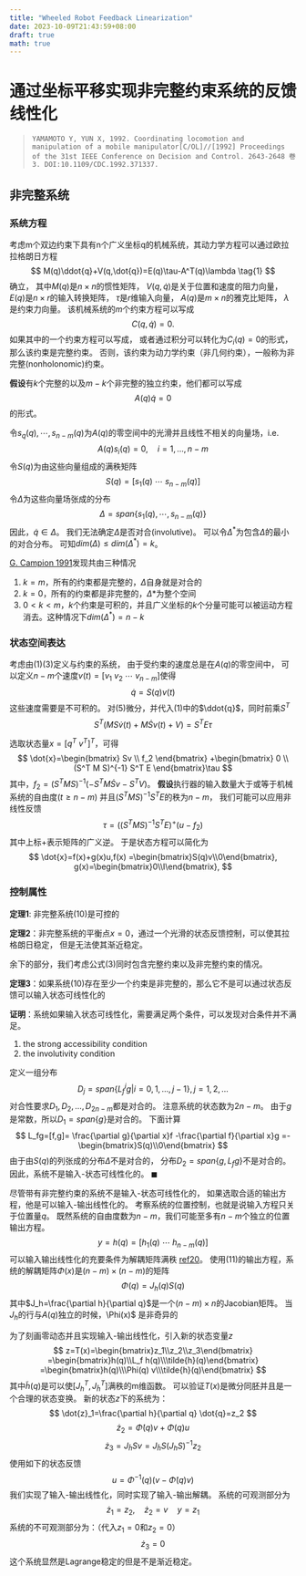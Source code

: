 ```yaml
---
title: "Wheeled Robot Feedback Linearization"
date: 2023-10-09T21:43:59+08:00
draft: true
math: true
---
```


# 通过坐标平移实现非完整约束系统的反馈线性化

> `YAMAMOTO Y, YUN X, 1992. Coordinating locomotion and manipulation of a mobile manipulator[C/OL]//[1992] Proceedings of the 31st IEEE Conference on Decision and Control. 2643-2648 卷3. DOI:10.1109/CDC.1992.371337.`

## 非完整系统

### 系统方程

考虑m个双边约束下具有n个广义坐标q的机械系统，其动力学方程可以通过欧拉拉格朗日方程
$$
M(q)\ddot{q}+V(q,\dot{q})=E(q)\tau-A^T(q)\lambda
\tag{1}
$$
确立，
其中$M(q)$是$n\times n$的惯性矩阵，
$V(q,\dot{q})$是关于位置和速度的阻力向量，
$E(q)$是$n\times r$的输入转换矩阵，
$\tau$是$r$维输入向量，
$A(q)$是$m\times n$的雅克比矩阵，
$\lambda$是约束力向量。
该机械系统的$m$个约束方程可以写成
$$
C(q,\dot{q})=0.
$$
如果其中的一个约束方程可以写成，
或者通过积分可以转化为$C_i(q)=0$的形式，那么该约束是完整约束。
否则，该约束为动力学约束（非几何约束），一般称为非完整(nonholonomic)约束。

**假设**有$k$个完整的以及$m-k$个非完整的独立约束，他们都可以写成
$$
A(q)\dot{q}=0
\tag{3}
$$
的形式。

令$s_q(q),\cdots,s_{n-m}(q)$为$A(q)$的零空间中的光滑并且线性不相关的向量场，i.e.
$$
A(q)s_i(q)=0, \quad i=1,\dots, n-m
$$
令$S(q)$为由这些向量组成的满秩矩阵
$$
S(q)=[s_1(q)\ \cdots\ s_{n-m}(q)]
$$
令$\Delta$为这些向量场张成的分布
$$
\Delta=span \{s_1(q), \cdots, s_{n-m}(q)\}
$$
因此，$\dot{q}\in\Delta$。
我们无法确定$\Delta$是否对合(involutive)。
可以令$\Delta^*$为包含$\Delta$的最小的对合分布。
可知$dim(\Delta)\leq dim(\Delta^*)=k$。

[G. Campion 1991](https://ieeexplore.ieee.org/document/261553)发现共由三种情况

1. $k=m$，所有的约束都是完整的，$\Delta$自身就是对合的
2. $k=0$，所有的约束都是非完整的，$\Delta*$为整个空间
3. $0<k<m$，$k$个约束是可积的，并且广义坐标的$k$个分量可能可以被运动方程消去。这种情况下$dim(\Delta^*)=n-k$


### 状态空间表达

考虑由(1)(3)定义与约束的系统，
由于受约束的速度总是在$A(q)$的零空间中，
可以定义$n-m$个速度$v(t)=[v_1\ v_2\ \cdots \ v_{n-m}]$使得
$$
\dot{q}=S(q)v(t)
\tag{5}
$$
这些速度需要是不可积的。
对(5)微分，并代入(1)中的$\ddot{q}$，同时前乘$S^T$
$$
S^T (MS \dot{v}(t)+M\dot{S}v(t)+V)=S^T E \tau
$$

选取状态量$x=[q^T\ v^T]^T$，可得
$$
\dot{x}=\begin{bmatrix}
Sv \\ f_2
\end{bmatrix}
+\begin{bmatrix}
0 \\ (S^T M S)^{-1} S^T E
\end{bmatrix}\tau
$$
其中，$f_2=(S^T M S)^{-1} (-S^T M \dot{S} v-S^T V)$。
**假设**执行器的输入数量大于或等于机械系统的自由度($t\geq n-m$)
并且$(S^T M S)^{-1} S^T E$的秩为$n-m$，
我们可能可以应用非线性反馈
$$
\tau=\left((S^T M S)^{-1} S^T E\right)^+(u-f_2)
$$
其中上标$+$表示矩阵的广义逆。
于是状态方程可以简化为
$$
\dot{x}=f(x)+g(x)u,f(x)
=\begin{bmatrix}S(q)v\\0\end{bmatrix},
g(x)=\begin{bmatrix}0\\I\end{bmatrix},
$$

### 控制属性

**定理1**: 非完整系统(10)是可控的

**定理2**：非完整系统的平衡点$x=0$，通过一个光滑的状态反馈控制，可以使其拉格朗日稳定，
但是无法使其渐近稳定。

余下的部分，我们考虑公式(3)同时包含完整约束以及非完整约束的情况。

**定理3**：如果系统(10)存在至少一个约束是非完整的，那么它不是可以通过状态反馈可以输入状态可线性化的

**证明**：系统如果输入状态可线性化，需要满足两个条件，可以发现对合条件并不满足。
1. the strong accessibility condition
2. the involutivity condition

定义一组分布
$$
D_j = span \{
    L^i_f g | i=0,1,\dots,j-1\}, j=1,2,\dots
$$
对合性要求$D_1,D_2,\dots,D_{2n-m}$都是对合的。
注意系统的状态数为$2n-m$。
由于$g$是常数，所以$D_1=span\{g\}$是对合的。
下面计算
$$
L_fg=[f,g]=
 \frac{\partial g}{\partial x}f
-\frac{\partial f}{\partial x}g
=-\begin{bmatrix}S(q)\\0\end{bmatrix}
$$
由于由$S(q)$的列张成的分布$\Delta$不是对合的，
分布$D_2=span\{g,L_fg\}$不是对合的。
因此，系统不是输入-状态可线性化的。
$\blacksquare$

尽管带有非完整约束的系统不是输入-状态可线性化的，
如果选取合适的输出方程，他是可以输入-输出线性化的。
考察系统的位置控制，也就是说输入方程只关于位置量$q$。
既然系统的自由度数为$n-m$，我们可能至多有$n-m$个独立的位置输出方程。
$$
y=h(q)=[h_1(q)\ \cdots \ h_{n-m}(q)]
\tag{11}
$$
可以输入输出线性化的充要条件为解耦矩阵满秩 [ref20][20]。
使用(11)的输出方程，系统的解耦矩阵$\Phi(x)$是$(n-m)\times (n-m)$的矩阵
$$
\Phi(q)=J_h(q)S(q)
$$
其中$J_h=\frac{\partial h}{\partial q}$是一个$(n-m)\times n$的Jacobian矩阵。
当$J_h$的行与$A(q)$独立的时候，\Phi(x)$ 是非奇异的

[20]: https://link.springer.com/book/10.1007/978-1-4757-2101-0

为了刻画零动态并且实现输入-输出线性化，引入新的状态变量$z$
$$
z=T(x)=\begin{bmatrix}z_1\\z_2\\z_3\end{bmatrix}
=\begin{bmatrix}h(q)\\L_f h(q)\\\tilde{h}(q)\end{bmatrix}
=\begin{bmatrix}h(q)\\\Phi(q) v\\\tilde{h}(q)\end{bmatrix}
$$
其中$\tilde{h}(q)$是可以使$[J_h^T,J_{\tilde{h}}^T]$满秩的m维函数。
可以验证$T(x)$是微分同胚并且是一个合理的状态变换。
新的状态$z$下的系统为：
$$
\dot{z}_1=\frac{\partial h}{\partial q} \dot{q}=z_2
$$
$$
\dot{z}_2=\dot{\Phi}(q) v + \Phi(q) u
$$
$$
\dot{z}_3=J_{\tilde{h}}S v = J_{\tilde{h}}S(J_h S)^{-1} z_2
$$
使用如下的状态反馈
$$
u=\Phi^{-1}(q)(v-\dot{\Phi}(q)v)
$$
我们实现了输入-输出线性化，同时实现了输入-输出解耦。
系统的可观测部分为
$$
\dot{z}_1=z_2,\quad \dot{z}_2=v \quad y=z_1
$$
系统的不可观测部分为：（代入$z_1=0$和$z_2=0$）
$$
\dot{z}_3=0
$$
这个系统显然是Lagrange稳定的但是不是渐近稳定。

